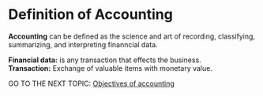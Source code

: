 # Definition of Accounting
 
**Accounting** can be defined as the science and art of recording, classifying, summarizing, and interpreting finanncial data.

 **Financial data:** is any transaction that effects the business.
<br> **Transaction:** Exchange of valuable items with monetary value. </br>

GO TO THE NEXT TOPIC: [Objectives of accounting](https://github.com/Isxaaqacademy/AccountingBasics/blob/Module-1-Introduction-To-Accounting/1.2%20Objectives%20of%20Accounting.md)
